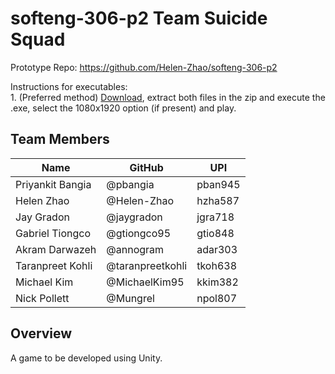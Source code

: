 # softeng-306-p2 Team Suicide Squad 

Prototype Repo: https://github.com/Helen-Zhao/softeng-306-p2

Instructions for executables:  
	1. (Preferred method) [Download](https://drive.google.com/open?id=0B3QL-c25-1uyQjU2emZjYTNralE), extract both files in the zip and execute the .exe, select the 1080x1920 option (if present) and play.  


## Team Members
| Name             | GitHub | UPI |
| ---------------- | ------------ | ----|
| Priyankit Bangia | @pbangia | pban945 |
| Helen Zhao | @Helen-Zhao | hzha587 |
| Jay Gradon | @jaygradon | jgra718 |
| Gabriel Tiongco | @gtiongco95 | gtio848 |
| Akram Darwazeh | @annogram | adar303 |
| Taranpreet Kohli | @taranpreetkohli | tkoh638 |
| Michael Kim | @MichaelKim95 | kkim382 |
| Nick Pollett | @Mungrel | npol807 |


## Overview
A game to be developed using Unity.

